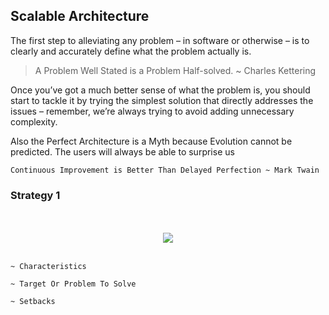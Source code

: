 ## Scalable Architecture
The first step to alleviating any problem – in software or otherwise – is to clearly and accurately define what the problem actually is.

> A Problem Well Stated is a Problem Half-solved. ~ Charles Kettering

Once you’ve got a much better sense of what the problem is, you should start to tackle it by trying the simplest solution that directly addresses the issues – remember, we’re always trying to avoid adding unnecessary complexity.

Also the Perfect Architecture is a Myth because Evolution cannot be predicted. The users will always be able to surprise us

`Continuous Improvement is Better Than Delayed Perfection ~ Mark Twain`

### Strategy 1
<p align="center">
    <br/><br/>
    <img src="https://raw.githubusercontent.com/Clivern/Scalability/master/graphs/strategy_1.png">
    <br/><br/>
</p>

```
~ Characteristics

~ Target Or Problem To Solve

~ Setbacks
```
